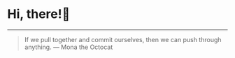 # Hi, there!👋

---
> If we pull together and commit ourselves, then we can push through anything.
— Mona the Octocat

<!-- TO DO: add more details about me later -->
